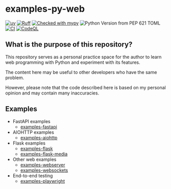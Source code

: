 # examples-py-web

[![uv](https://img.shields.io/endpoint?url=https://raw.githubusercontent.com/astral-sh/uv/main/assets/badge/v0.json)](https://github.com/astral-sh/uv)
[![Ruff](https://img.shields.io/endpoint?url=https://raw.githubusercontent.com/astral-sh/ruff/main/assets/badge/v2.json)](https://github.com/astral-sh/ruff)
[![Checked with mypy](https://www.mypy-lang.org/static/mypy_badge.svg)](https://mypy-lang.org/)
![Python Version from PEP 621 TOML](https://img.shields.io/python/required-version-toml?tomlFilePath=https%3A%2F%2Fraw.githubusercontent.com%2Fsuzu-devworks%2Fexamples-py-web%2Frefs%2Fheads%2Fmain%2Fpyproject.toml)
[![CI](https://github.com/suzu-devworks/examples-py-web/actions/workflows/ci.yaml/badge.svg)](https://github.com/suzu-devworks/examples-py-web/actions/workflows/ci.yaml)
[![CodeQL](https://github.com/suzu-devworks/examples-py-web/actions/workflows/codeql.yml/badge.svg)](https://github.com/suzu-devworks/examples-py-web/actions/workflows/codeql.yml)

## What is the purpose of this repository?

This repository serves as a personal practice space for the author to learn web programming with Python and experiment with its features.

The content here may be useful to other developers who have the same problem.

However, please note that the code described here is based on my personal opinion and may contain many inaccuracies.

## Examples

- FastAPI examples
  - [examples-fastapi](./packages/examples-fastapi/README.md)
- AIOHTTP examples
  - [examples-aiohttp](./packages/examples-aiohttp/README.md)
- Flask examples
  - [examples-flask](./packages/examples-flask/README.md)
  - [examples-flask-media](./packages/examples-flask-media/README.md)
- Other web examples
  - [examples-webserver](./packages/examples-webserver/README.md)
  - [examples-websockets](./packages/examples-websockets/README.md)
- End-to-end testing
  - [examples-playwright](./packages/examples-playwright/README.md)
